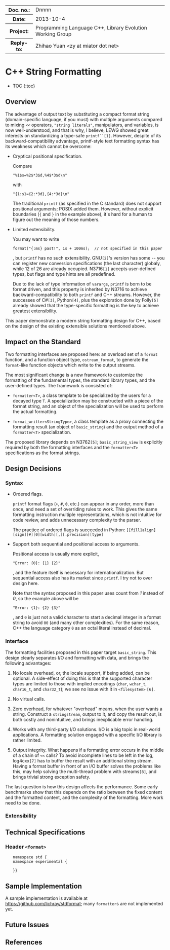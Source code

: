 <!-- maruku -o format.html format.md -->

<style type="text/css">
pre code { display: block; margin-left: 2em; }
ins { text-decoration: none; font-weight: bold; background-color: #A0FFA0 }
del { text-decoration: line-through; background-color: #FFA0A0 }
</style>

<table><tbody>
<tr><th>Doc. no.:</th>	<td>Dnnnn</td></tr>
<tr><th>Date:</th>	<td>2013-10-4</td></tr>
<tr><th>Project:</th>	<td>Programming Language C++, Library Evolution Working Group</td></tr>
<tr><th>Reply-to:</th>	<td>Zhihao Yuan &lt;zy at miator dot net&gt;</td></tr>
</tbody></table>

# C++ String Formatting

* TOC
{:toc}

## Overview

The advantage of output text by substituting a compact format string
(domain-specific language, if you must) with multiple arguments compared to
mixing `<<` operators, `"string literals"`, manipulators, and variables, is now
well-understood, and that is why, I believe, LEWG showed great interests on
standardizing a type-safe `printf``[1]`.  However, despite of its
backward-compatibility advantage, printf-style text formatting syntax has its
weakness which cannot be overcome:

- Cryptical positional specification.

  Compare

    ``
    "%1$s=%2$*3$d,%4$*3$d\n"
    ``

  with

    ``
    "{1:s}={2:*3d},{4:*3d}\n"
    ``

  The traditional `printf` (as specified in the C standard) does not support
  positional arguments; POSIX added them.  However, without explicit
  boundaries (`{` and `}` in the example above), it's hard for a human to
  figure out the meaning of those numbers.

- Limited extensibility.

  You may want to write

    ``
    format("{:ms} past!", 1s + 100ms);  // not specified in this paper
    ``

  , but `printf` has no such extensibility.  GNU`[2]`'s version has some --
  you can register new conversion specifications (the last character) globaly,
  while 12 of 26 are already occupied.  N3716`[1]` accepts user-defined types,
  but flags and type hints are all predefined.

  Due to the lack of type information of `varargs`, `printf` is born to be
  format driven, and this property is inherited by N3716 to achieve
  backward-compatibility to both `printf` and C++ streams.  However, the
  successes of C#`[3]`, Python`[4]`, plus the exploration done by Folly`[5]`
  already showed that the type-specific formatting is the key to achieve
  greatest extensibility.

This paper demonstrate a modern string formatting design for C++, based on
the design of the existing extensible solutions mentioned above.


## Impact on the Standard

Two formatting interfaces are proposed here: an overload set of a `format`
function, and a function object type, `ostream_format`, to generate the
`format`-like function objects which write to the output streams.

The most significant change is a new framework to customize the formatting of
the fundamental types, the standard library types, and the user-defined types.
The framework is consisted of:

- `formatter<T>`, a class template to be specialized by the users for a decayed
  type `T`.  A specialization may be constructed with a piece of the format
  string, and an object of the specialization will be used to perform the
  actual formatting.

- `format_writter<StringType>`, a class template as a proxy connecting the
  formatting result (an object of `basic_string`) and the output method of
  a `formatter<T>` specialization.

The proposed library depends on N3762`[5]`; `basic_string_view` is explicitly
required by both the formatting interfaces and the `formatter<T>`
specifications as the format strings.


## Design Decisions

### Syntax

- Ordered flags.

  `printf` format flags (**`+`**, **`#`**, **`0`**, etc.) can appear in any
  order, more than once, and need a set of overriding rules to work.  This
  gives the same formatting instruction multiple representations, which is not
  intuitive for code review, and adds unnecessary complexity to the parser.

  The practice of ordered flags is succeeded in Python:
  `[[fill]align][sign][#][0][width][,][.precision][type]`

- Support both sequential and positional access to arguments.

  Positional access is usually more explicit,

  ``
  "Error: {0}: {1} {2}"
  ``

  , and the feature itself is necessary for internationalization.  But
  sequential access also has its market since `printf`.  I try not to over
  design here.

  Note that the syntax proposed in this paper uses count from _1_ instead of
  _0_, so the example above will be

  ``
  "Error: {1}: {2} {3}"
  ``

  , and `0` is just not a valid character to start a decimal integer in a
  format string to avoid `00` (and many other complexities).  For the same
  reason, C++ the language category `0` as an octal literal instead of decimal.

### Interface

The formatting facilities proposed in this paper target `basic_string`.  This
design clearly separates I/O and formatting with data, and brings the following
advantages:

1. No locale overhead, or, the locale support, if being added, can be optional.
   A side-effect of doing this is that the supported character types are
   limited to those with implied encodings (`char`, `wchar_t`, `char16_t`, and
   `char32_t`); we see no issue with it in `<filesystem>` `[6]`.

2. No virtual calls.

3. Zero overhead, for whatever "overhead" means, when the user wants a string.
   Construct a `stringstream`, output to it, and copy the result out, is both
   costly and nonintuitive, and brings inexplicable error handling.

4. Works with any third-party I/O solutions.  I/O is a big topic in real-world
   applications.  A formatting solution engaged with a specific I/O library
   is rather limited.

5. Output integrity.  What happens if a formatting error occurs in the middle
   of a chain of `<<` calls?  To avoid incomplete lines to be left in the log,
   log4cxx`[7]` has to buffer the result with an additional string stream.
   Having a format buffer in front of an I/O buffer solves the problems like
   this, may help solving the multi-thread problem with streams`[8]`, and
   brings trivial strong exception safety.

The last question is how this design affects the performance.  Some early
benchmarks show that this depends on the ratio between the fixed content and
the formatted content, and the complexity of the formatting.  More work need
to be done.

### Extensibility

## Technical Specifications

### Header `<format>`

    namespace std {
    namespace experimental {

    }}

## Sample Implementation

A sample implementation is available at
<https://github.com/lichray/stdformat>; many `formatter`s are not implemented
yet. 

## Future Issues

## References
